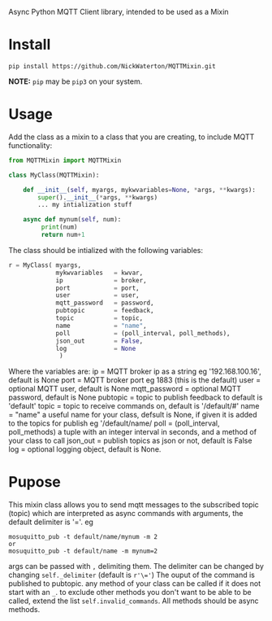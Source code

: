 Async Python MQTT Client library, intended to be used as a Mixin

# Install

```
pip install https://github.com/NickWaterton/MQTTMixin.git
```
**NOTE:** `pip` may be `pip3` on your system.  

# Usage

Add the class as a mixin to a class that you are creating, to include MQTT functionality:

```python
from MQTTMixin import MQTTMixin

class MyClass(MQTTMixin):

    def __init__(self, myargs, mykwvariables=None, *args, **kwargs):
        super().__init__(*args, **kwargs)
        ... my intialization stuff

    async def mynum(self, num):
         print(num)
         return num+1
```
The class should be intialized with the following variables:
```python
r = MyClass( myargs,
             mykwvariables   = kwvar,
             ip              = broker,
             port            = port,
             user            = user,
             mqtt_password   = password,
             pubtopic        = feedback,
             topic           = topic,
             name            = "name",
             poll            = (poll_interval, poll_methods),
             json_out        = False,
             log             = None
              )
```
Where the variables are:
ip              = MQTT broker ip as a string eg '192.168.100.16', default is None
port            = MQTT broker port eg 1883 (this is the default)
user            = optional MQTT user, default is None
mqtt_password   = optional MQTT password, default is None
pubtopic        = topic to publish feedback to default is 'default'
topic           = topic to receive commands on, default is '/default/#'
name            = "name" a useful name for your class, defsult is None, if given it is added to the topics for publish eg '/default/name/ 
poll            = (poll_interval, poll_methods) a tuple with an integer interval in seconds, and a method of your class to call
json_out        = publish topics as json or not, default is False
log             = optional logging object, default is None.

# Pupose
This mixin class allows you to send mqtt messages to the subscribed topic (topic) which are interpreted as async commands with arguments, the default delimiter is '='. eg
```
mosuquitto_pub -t default/name/mynum -m 2
or
mosuquitto_pub -t default/name -m mynum=2
```
args can be passed with `,` delimiting them. The delimiter can be changed by changing `self._delimiter` (default is `r'\='`)
The ouput of the command is published to pubtopic.
any method of your class can be called if it does not start with an `_`.
to exclude other methods you don't want to be able to be called, extend the list `self.invalid_commands`.
All methods should be async methods.
